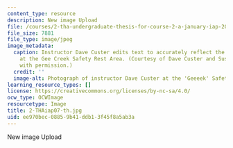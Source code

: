 ```yaml
---
content_type: resource
description: New image Upload
file: /courses/2-tha-undergraduate-thesis-for-course-2-a-january-iap-2007/ee970bec08859b41ddb13f45f8a5ab3a_2-THAiap07-th.jpg
file_size: 7881
file_type: image/jpeg
image_metadata:
  caption: Instructor Dave Custer edits text to accurately reflect the author's intentions
    at the Gee Creek Safety Rest Area. (Courtesy of Dave Custer and Susan Ruff. Used
    with permission.)
  credit: ''
  image-alt: Photograph of instructor Dave Custer at the 'Geeeek' Safety Area.
learning_resource_types: []
license: https://creativecommons.org/licenses/by-nc-sa/4.0/
ocw_type: OCWImage
resourcetype: Image
title: 2-THAiap07-th.jpg
uid: ee970bec-0885-9b41-ddb1-3f45f8a5ab3a
---
```

New image Upload